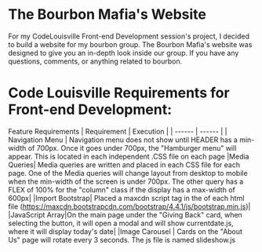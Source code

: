 
# The Bourbon Mafia's Website

For my CodeLouisville Front-end Development session's project, I decided to build a website for my bourbon group. The Bourbon Mafia's website was designed to give you an in-depth look inside our group. If you have any questions, comments, or anything related to bourbon. 

# Code Louisville Requirements for Front-end Development:

Feature Requirements
| Requirement | Execution |
| ------ | ------ |
| Navigation Menu | Navigation menu does not show until HEADER has a min-width of 700px. Once it goes under 700px, the "Hamburger menu" will appear. This is located in each independent .CSS file on each page
|Media Queries| Media queries are written and placed in each CSS file for each page. One of the Media queries will change layout from desktop to mobile when the min-width of the screen is under 700px. The other query has a FLEX of 100% for the "column" class if the display has a max-width of 600px|
|Import Bootstrap| Placed a maxcdn script tag in the <head> of each html file (https://maxcdn.bootstrapcdn.com/bootstrap/4.4.1/js/bootstrap.min.js)|
|JavaScript Array|On the main page under the "Giving Back" card, when selecting the button, it will open a modal and will show currentdate.js, where it will display today's date|
|Image Carousel | Cards on the "About Us" page will rotate every 3 seconds. The js file is named slideshow.js










